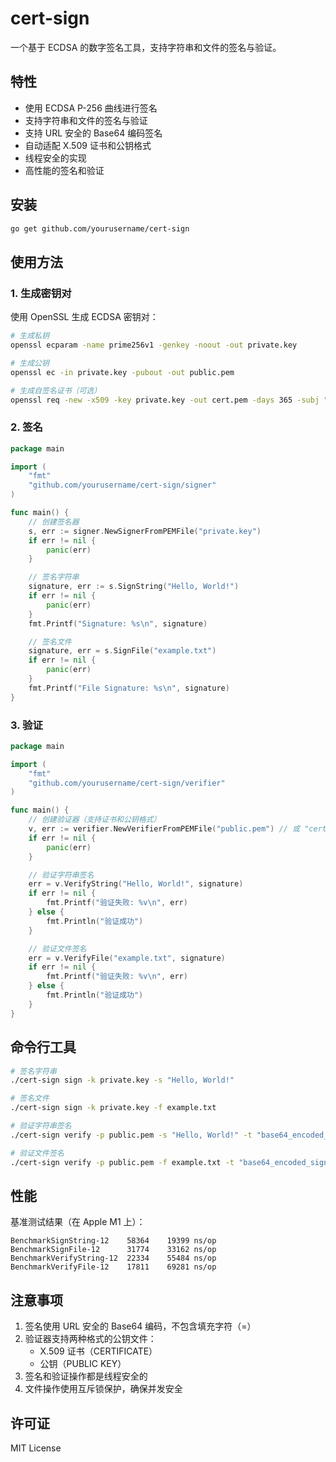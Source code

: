 # cert-sign

一个基于 ECDSA 的数字签名工具，支持字符串和文件的签名与验证。

## 特性

- 使用 ECDSA P-256 曲线进行签名
- 支持字符串和文件的签名与验证
- 支持 URL 安全的 Base64 编码签名
- 自动适配 X.509 证书和公钥格式
- 线程安全的实现
- 高性能的签名和验证

## 安装

```bash
go get github.com/yourusername/cert-sign
```

## 使用方法

### 1. 生成密钥对

使用 OpenSSL 生成 ECDSA 密钥对：

```bash
# 生成私钥
openssl ecparam -name prime256v1 -genkey -noout -out private.key

# 生成公钥
openssl ec -in private.key -pubout -out public.pem

# 生成自签名证书（可选）
openssl req -new -x509 -key private.key -out cert.pem -days 365 -subj "/CN=Test"
```

### 2. 签名

```go
package main

import (
    "fmt"
    "github.com/yourusername/cert-sign/signer"
)

func main() {
    // 创建签名器
    s, err := signer.NewSignerFromPEMFile("private.key")
    if err != nil {
        panic(err)
    }

    // 签名字符串
    signature, err := s.SignString("Hello, World!")
    if err != nil {
        panic(err)
    }
    fmt.Printf("Signature: %s\n", signature)

    // 签名文件
    signature, err = s.SignFile("example.txt")
    if err != nil {
        panic(err)
    }
    fmt.Printf("File Signature: %s\n", signature)
}
```

### 3. 验证

```go
package main

import (
    "fmt"
    "github.com/yourusername/cert-sign/verifier"
)

func main() {
    // 创建验证器（支持证书和公钥格式）
    v, err := verifier.NewVerifierFromPEMFile("public.pem") // 或 "cert.pem"
    if err != nil {
        panic(err)
    }

    // 验证字符串签名
    err = v.VerifyString("Hello, World!", signature)
    if err != nil {
        fmt.Printf("验证失败: %v\n", err)
    } else {
        fmt.Println("验证成功")
    }

    // 验证文件签名
    err = v.VerifyFile("example.txt", signature)
    if err != nil {
        fmt.Printf("验证失败: %v\n", err)
    } else {
        fmt.Println("验证成功")
    }
}
```

## 命令行工具

```bash
# 签名字符串
./cert-sign sign -k private.key -s "Hello, World!"

# 签名文件
./cert-sign sign -k private.key -f example.txt

# 验证字符串签名
./cert-sign verify -p public.pem -s "Hello, World!" -t "base64_encoded_signature"

# 验证文件签名
./cert-sign verify -p public.pem -f example.txt -t "base64_encoded_signature"
```

## 性能

基准测试结果（在 Apple M1 上）：

```
BenchmarkSignString-12    58364    19399 ns/op
BenchmarkSignFile-12      31774    33162 ns/op
BenchmarkVerifyString-12  22334    55484 ns/op
BenchmarkVerifyFile-12    17811    69281 ns/op
```

## 注意事项

1. 签名使用 URL 安全的 Base64 编码，不包含填充字符（=）
2. 验证器支持两种格式的公钥文件：
   - X.509 证书（CERTIFICATE）
   - 公钥（PUBLIC KEY）
3. 签名和验证操作都是线程安全的
4. 文件操作使用互斥锁保护，确保并发安全

## 许可证

MIT License 